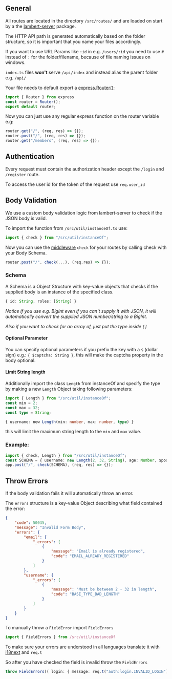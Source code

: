## General
All routes are located in the directory ``/src/routes/`` and are loaded on start by a the [lambert-server](https://www.npmjs.com/package/lambert-server) package.

The HTTP API path is generated automatically based on the folder structure, so it is important that you name your files accordingly.

If you want to use URL Params like ``:id`` in e.g. ``/users/:id`` you need to use ``#`` instead of ``:`` for the folder/filename, because of file naming issues on windows.

``index.ts`` files **won't** serve ``/api/index`` and instead alias the parent folder e.g. ``/api/``

Your file needs to default export a [express.Router()](https://expressjs.com/de/4x/api.html#router):
```ts
import { Router } from express
const router = Router();
export default router;
```
Now you can just use any regular express function on the router variable e.g:
```ts
router.get("/", (req, res) => {});
router.post("/", (req, res) => {});
router.get("/members", (req, res) => {});
```

## Authentication
Every request must contain the authorization header except the ``/login`` and ``/register`` route.

To access the user id for the token of the request use ``req.user_id`` 


## Body Validation
We use a custom body validation logic from lambert-server to check if the JSON body is valid.

To import the function from ``/src/util/instanceOf.ts`` use:
```ts
import { check } from "/src/util/instanceOf";
```
Now you can use the [middleware](http://expressjs.com/en/guide/using-middleware.html) ``check`` for your routes by calling check with your Body Schema.
```ts
router.post("/", check(...), (req,res) => {});
```

### Schema
A Schema is a Object Structure with key-value objects that checks if the supplied body is an instance of the specified class.
```ts
{ id: String, roles: [String] }
```
_Notice if you use e.g. BigInt even if you can't supply it with JSON, it will automatically convert the supplied JSON number/string to a BigInt._

_Also if you want to check for an array of, just put the type inside ``[]``_ 

#### Optional Parameter
You can specify optional parameters if you prefix the key with a ``$`` (dollar sign) e.g.: ``{ $captcha: String }``, this will make the captcha property in the body optional.

#### Limit String length
Additionally import the class ``Length`` from instanceOf and specify the type by making a new ``Length`` Object taking following parameters:
```ts
import { Length } from "/src/util/instanceOf";
const min = 2;
const max = 32;
const type = String;

{ username: new Length(min: number, max: number, type) }
```
this will limit the maximum string length to the ``min`` and ``max`` value.

### Example:
```ts
import { check, Length } from "/src/util/instanceOf";
const SCHEMA = { username: new Length(2, 32, String), age: Number, $posts: [{ title: String }] }
app.post("/", check(SCHEMA), (req, res) => {});
```


## Throw Errors
If the body validation fails it will automatically throw an error.

The ``errors`` structure is a key-value Object describing what field contained the error:
```json
{
    "code": 50035,
    "message": "Invalid Form Body",
    "errors": {
        "email": {
            "_errors": [
                {
                    "message": "Email is already registered",
                    "code": "EMAIL_ALREADY_REGISTERED"
                }
            ]
        },
        "username": {
            "_errors": [
                {
                    "message": "Must be between 2 - 32 in length",
                    "code": "BASE_TYPE_BAD_LENGTH"
                }
            ]
        }
    }
}
```

To manually throw a ``FieldError`` import ``FieldErrors``
```ts
import { FieldErrors } from /src/util/instanceOf
```
To make sure your errors are understood in all languages translate it with [i18next](https://www.i18next.com/translation-function/essentials) and ``req.t``

So after you have checked the field is invalid throw the ``FieldErrors``
```ts
throw FieldErrors(( login: { message: req.t("auth:login.INVALID_LOGIN"), code: "INVALID_LOGIN" }});
```